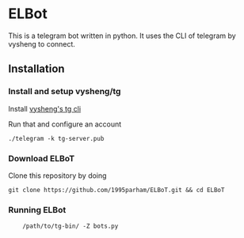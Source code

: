 ELBot
===================

This is a telegram bot written in python. It uses the CLI of telegram by vysheng to connect.

## Installation ##

### Install and setup vysheng/tg ###
Install [vysheng's tg cli](http://github.com/vysheng/tg/#installation)

Run that and configure an account
    
    ./telegram -k tg-server.pub
    
### Download ELBoT ###
Clone this repository by doing
    
    git clone https://github.com/1995parham/ELBoT.git && cd ELBoT
    
### Running ELBot ###
````
    /path/to/tg-bin/ -Z bots.py
````